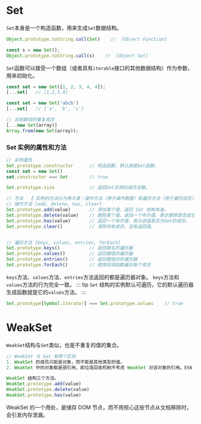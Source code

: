 # Set

`Set`本身是一个构造函数，用来生成`Set`数据结构。
```js
Object.prototype.toString.call(Set)    //  [Object Function] 

const s = new Set();
Object.prototype.toString.call(s)    //  [Object Set] 
```
`Set`函数可以接受一个数组（或者具有`iterable`接口的其他数据结构）作为参数，用来初始化。 
```js
const set = new Set([1, 2, 3, 4, 4]);
[...set]   // [1,2,3,4]

const set = new Set('abcb')
[...set]   // ['a', 'b', 'c']
```

```js
// 去除数组的重复成员
[...new Set(array)]
Array.from(new Set(array));
```
### Set 实例的属性和方法 
```js
// 实例属性
Set.prototype.constructor      // 构造函数，默认就是Set函数。
const set = new Set()
set.constructor === Set        // true

Set.prototype.size             // 返回Set实例的成员总数。

// 方法  【 实例的方法分为两大类：操作方法（用于操作数据）和遍历方法（用于遍历成员）。】
// 操作方法 [add, delete, has, clear]
Set.prototype.add(value)       // 添加某个值，返回 Set 结构本身。
Set.prototype.delete(value)    // 删除某个值，返回一个布尔值，表示删除是否成功。
Set.prototype.has(value)       // 返回一个布尔值，表示该值是否为Set的成员。
Set.prototype.clear()          // 清除所有成员，没有返回值。


// 遍历方法 [keys, values, entries, forEach]
Set.prototype.keys()           // 返回键名的遍历器
Set.prototype.values()         // 返回键值的遍历器
Set.prototype.entries()        // 返回键值对的遍历器
Set.prototype.forEach()        // 使用回调函数遍历每个成员
```
`keys`方法、`values`方法、`entries`方法返回的都是遍历器对象。
`keys`方法和`values`方法的行为完全一致。
::: tip
`Set` 结构的实例默认可遍历，它的默认遍历器生成函数就是它的`values`方法。
:::
```js
Set.prototype[Symbol.iterator] === Set.prototype.values    // true
```

# WeakSet
`WeakSet`结构与`Set`类似，也是不重复的值的集合。
```js
// WeakSet 与 Set 有两个区别 
1. WeakSet 的成员只能是对象，而不能是其他类型的值。
2. WeakSet 中的对象都是弱引用，即垃圾回收机制不考虑 WeakSet 对该对象的引用。ES6 规定 WeakSet 不可遍历。

WeakSet 结构三个方法。
WeakSet.prototype.add(value) 
WeakSet.prototype.delete(value)
WeakSet.prototype.has(value)
```

WeakSet 的一个用处，是储存 DOM 节点，而不用担心这些节点从文档移除时，会引发内存泄漏。

